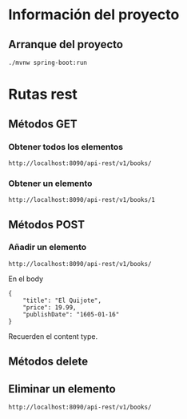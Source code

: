 # Información del proyecto

## Arranque del proyecto

```code
./mvnw spring-boot:run
```

# Rutas rest

## Métodos GET

### Obtener todos los elementos

```code
http://localhost:8090/api-rest/v1/books/
```

### Obtener un elemento

```code
http://localhost:8090/api-rest/v1/books/1
```

## Métodos POST

### Añadir un elemento


```code
http://localhost:8090/api-rest/v1/books/
```

En el body

```code
{
    "title": "El Quijote",
    "price": 19.99,
    "publishDate": "1605-01-16"
}
```

Recuerden el content type.

## Métodos delete

## Eliminar un elemento

```code
http://localhost:8090/api-rest/v1/books/
```